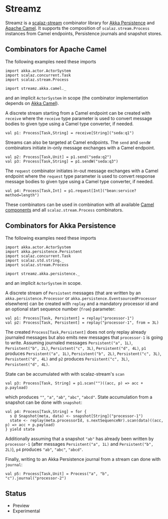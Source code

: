 Streamz
=======

Streamz is a [scalaz-stream](https://github.com/scalaz/scalaz-stream) combinator library for [Akka Persistence](http://doc.akka.io/docs/akka/2.3.3/scala/persistence.html) and [Apache Camel](http://camel.apache.org/). It supports the composition of ``scalaz.stream.Process`` instances from Camel endpoints, Persistence journals and snapshot stores.

Combinators for Apache Camel
----------------------------

The following examples need these imports

    import akka.actor.ActorSystem
    import scalaz.concurrent.Task
    import scalaz.stream.Process

    import streamz.akka.camel._

and an implicit ``ActorSystem`` in scope (the combinator implementation depends on [Akka Camel](http://doc.akka.io/docs/akka/2.3.3/scala/camel.html)).  

A discrete stream starting from a Camel endpoint can be created with ``receive`` where the ``receive`` type parameter is used to convert message bodies to given type using a Camel type converter, if needed.

    val p1: Process[Task,String] = receive[String]("seda:q1")

Streams can also be targeted at Camel endpoints. The ``send`` and ``sendW`` combinators initiate in-only message exchanges with a Camel endpoint.  

    val p2: Process[Task,Unit] = p1.send("seda:q2")
    val p3: Process[Task,String] = p1.sendW("seda:q3")
    
The ``request`` combinator initiates in-out message exchanges with a Camel endpoint where the ``request`` type parameter is used to convert response message bodies to given type using a Camel type converter, if needed.

    val p4: Process[Task,Int] = p1.request[Int]("bean:service?method=length")
   
These combinators can be used in combination with all available [Camel components](http://camel.apache.org/components.html) and all ``scalaz.stream.Process`` combinators. 

Combinators for Akka Persistence
--------------------------------

The following examples need these imports

    import akka.actor.ActorSystem
    import akka.persistence.Persistent
    import scalaz.concurrent.Task
    import scalaz.std.string._
    import scalaz.stream.Process

    import streamz.akka.persistence._

and an implicit ``ActorSystem`` in scope.  

A discrete stream of ``Persistent`` messages (that are written by an ``akka.persistence.Processor`` or ``akka.persistence.EventsourcedProcessor`` elsewhere) can be created with ``replay`` and a mandatory processor id and an optional start sequence number (``from``) parameter: 

    val p1: Process[Task, Persistent] = replay("processor-1")
    val p2: Process[Task, Persistent] = replay("processor-1", from = 3L)

The created ``Process[Task,Persistent]`` does not only replay already journaled messages but also emits new messages that ``processor-1`` is going to write. Assuming journaled messages  ``Persistent("a", 1L)``, ``Persistent("b", 2L)``, ``Persistent("c", 3L)``, ``Persistent("d", 4L)``, ``p1`` produces ``Persistent("a", 1L)``, ``Persistent("b", 2L)``, ``Persistent("c", 3L)``, ``Persistent("d", 4L)`` and ``p2`` produces ``Persistent("c", 3L)``, ``Persistent("d", 4L)``. 

State can be accumulated with with scalaz-stream's ``scan``

    val p3: Process[Task, String] = p1.scan("")((acc, p) => acc + p.payload)

which produces ``""``, ``"a"``, ``"ab"``, ``"abc"``, ``"abcd"``. State accumulation from a snapshot can be done with ``snapshot``:
 
    val p4: Process[Task,String] = for {
      s @ Snapshot(meta, data) <- snapshot[String]("processor-1")
      state <- replay(meta.processorId, s.nextSequenceNr).scan(data)((acc, p) => acc + p.payload)
    } yield state

Additionally assuming that a snapshot ``"ab"`` has already been written by ``processor-1`` (after messages ``Persistent("a", 1L)`` and ``Persistent("b", 2L)``), ``p4`` produces ``"ab"``, ``"abc"``, ``"abcd"``.

Finally, writing to an Akka Persistence journal from a stream can done with ``journal``:

    val p5: Process[Task,Unit] = Process("a", "b", "c").journal("processor-2")

Status
------

- Preview
- Experimental
